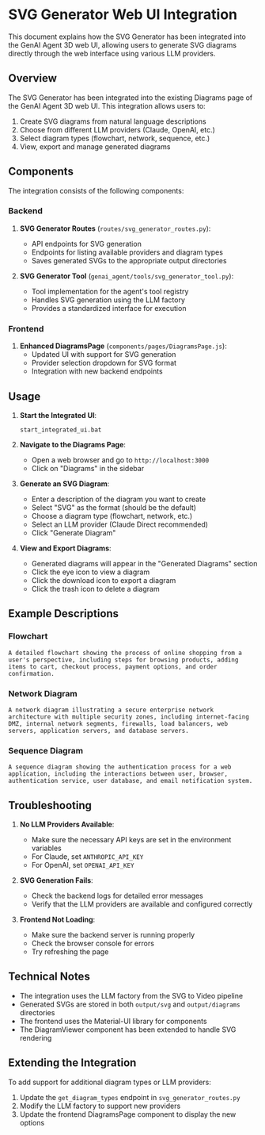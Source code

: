 # SVG Generator Web UI Integration

This document explains how the SVG Generator has been integrated into the GenAI Agent 3D web UI, allowing users to generate SVG diagrams directly through the web interface using various LLM providers.

## Overview

The SVG Generator has been integrated into the existing Diagrams page of the GenAI Agent 3D web UI. This integration allows users to:

1. Create SVG diagrams from natural language descriptions
2. Choose from different LLM providers (Claude, OpenAI, etc.)
3. Select diagram types (flowchart, network, sequence, etc.)
4. View, export and manage generated diagrams

## Components 

The integration consists of the following components:

### Backend

1. **SVG Generator Routes** (`routes/svg_generator_routes.py`):
   - API endpoints for SVG generation
   - Endpoints for listing available providers and diagram types
   - Saves generated SVGs to the appropriate output directories

2. **SVG Generator Tool** (`genai_agent/tools/svg_generator_tool.py`):
   - Tool implementation for the agent's tool registry
   - Handles SVG generation using the LLM factory
   - Provides a standardized interface for execution

### Frontend

1. **Enhanced DiagramsPage** (`components/pages/DiagramsPage.js`):
   - Updated UI with support for SVG generation
   - Provider selection dropdown for SVG format
   - Integration with new backend endpoints

## Usage

1. **Start the Integrated UI**:
   ```
   start_integrated_ui.bat
   ```

2. **Navigate to the Diagrams Page**:
   - Open a web browser and go to `http://localhost:3000`
   - Click on "Diagrams" in the sidebar

3. **Generate an SVG Diagram**:
   - Enter a description of the diagram you want to create
   - Select "SVG" as the format (should be the default)
   - Choose a diagram type (flowchart, network, etc.)
   - Select an LLM provider (Claude Direct recommended)
   - Click "Generate Diagram"

4. **View and Export Diagrams**:
   - Generated diagrams will appear in the "Generated Diagrams" section
   - Click the eye icon to view a diagram
   - Click the download icon to export a diagram
   - Click the trash icon to delete a diagram

## Example Descriptions

### Flowchart
```
A detailed flowchart showing the process of online shopping from a user's perspective, including steps for browsing products, adding items to cart, checkout process, payment options, and order confirmation.
```

### Network Diagram
```
A network diagram illustrating a secure enterprise network architecture with multiple security zones, including internet-facing DMZ, internal network segments, firewalls, load balancers, web servers, application servers, and database servers.
```

### Sequence Diagram
```
A sequence diagram showing the authentication process for a web application, including the interactions between user, browser, authentication service, user database, and email notification system.
```

## Troubleshooting

1. **No LLM Providers Available**:
   - Make sure the necessary API keys are set in the environment variables
   - For Claude, set `ANTHROPIC_API_KEY`
   - For OpenAI, set `OPENAI_API_KEY`

2. **SVG Generation Fails**:
   - Check the backend logs for detailed error messages
   - Verify that the LLM providers are available and configured correctly

3. **Frontend Not Loading**:
   - Make sure the backend server is running properly
   - Check the browser console for errors
   - Try refreshing the page

## Technical Notes

- The integration uses the LLM factory from the SVG to Video pipeline
- Generated SVGs are stored in both `output/svg` and `output/diagrams` directories
- The frontend uses the Material-UI library for components
- The DiagramViewer component has been extended to handle SVG rendering

## Extending the Integration

To add support for additional diagram types or LLM providers:

1. Update the `get_diagram_types` endpoint in `svg_generator_routes.py`
2. Modify the LLM factory to support new providers
3. Update the frontend DiagramsPage component to display the new options
